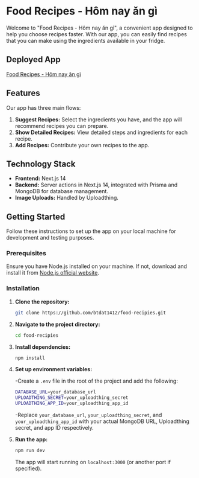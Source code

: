 # Food Recipes - Hôm nay ăn gì

Welcome to "Food Recipes - Hôm nay ăn gì", a convenient app designed to help you choose recipes faster. With our app, you can easily find recipes that you can make using the ingredients available in your fridge.

## Deployed App

[Food Recipes - Hôm nay ăn gì]((https://food-recipies-taupe.vercel.app/))

## Features

Our app has three main flows:

1. **Suggest Recipes:** Select the ingredients you have, and the app will recommend recipes you can prepare.
2. **Show Detailed Recipes:** View detailed steps and ingredients for each recipe.
3. **Add Recipes:** Contribute your own recipes to the app.

## Technology Stack

- **Frontend:** Next.js 14
- **Backend:** Server actions in Next.js 14, integrated with Prisma and MongoDB for database management.
- **Image Uploads:** Handled by Uploadthing.

## Getting Started

Follow these instructions to set up the app on your local machine for development and testing purposes.

### Prerequisites

Ensure you have Node.js installed on your machine. If not, download and install it from [Node.js official website](https://nodejs.org/).

### Installation

1. **Clone the repository:**

   ```bash
   git clone https://github.com/btdat1412/food-recipies.git
   ```

2. **Navigate to the project directory:**
   ```bash
   cd food-recipies
   ```
3. **Install dependencies:**
   ```bash
   npm install
   ```
4. **Set up environment variables:**

   -Create a `.env` file in the root of the project and add the following:

   ```bash
   DATABASE_URL=your_database_url
   UPLOADTHING_SECRET=your_uploadthing_secret
   UPLOADTHING_APP_ID=your_uploadthing_app_id
   ```

   -Replace `your_database_url`, `your_uploadthing_secret`, and `your_uploadthing_app_id` with your actual MongoDB URL, Uploadthing secret, and app ID respectively.

5. **Run the app:**
   ```bash
   npm run dev
   ```
   The app will start running on `localhost:3000` (or another port if specified).
